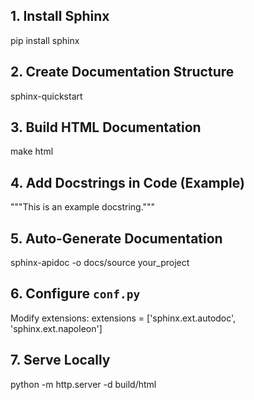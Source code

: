 
## 1. Install Sphinx
pip install sphinx

## 2. Create Documentation Structure
sphinx-quickstart

## 3. Build HTML Documentation
make html

## 4. Add Docstrings in Code (Example)
"""This is an example docstring."""

## 5. Auto-Generate Documentation
sphinx-apidoc -o docs/source your_project

## 6. Configure `conf.py`
Modify extensions:
extensions = ['sphinx.ext.autodoc', 'sphinx.ext.napoleon']

## 7. Serve Locally
python -m http.server -d build/html